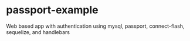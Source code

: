 # passport-example
Web based app with authentication using mysql, passport, connect-flash, sequelize, and handlebars
